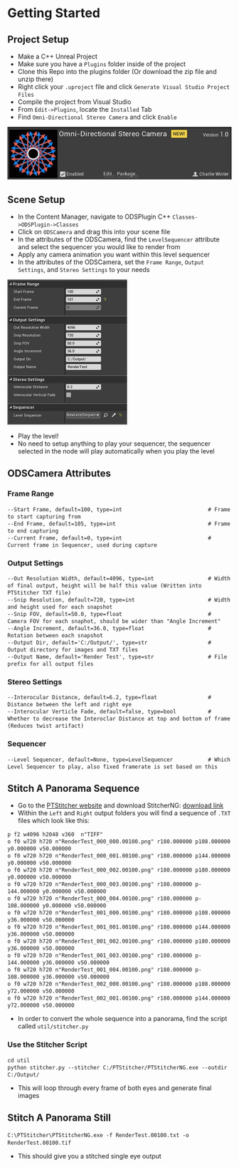 
# Getting Started
## Project Setup

- Make a C++ Unreal Project 
- Make sure you have a `Plugins` folder inside of the project
- Clone this Repo into the plugins folder (Or download the zip file and unzip there)
- Right click your `.uproject` file and click `Generate Visual Studio Project Files`
- Compile the project from Visual Studio
- From `Edit->Plugins`, locate the `Installed` Tab
- Find  `Omni-Directional Stereo Camera` and click `Enable`

![](Images/plugin_a.jpg)
## Scene Setup

- In the Content Manager, navigate to ODSPlugin C++ `Classes->ODSPlugin->Classes`
- Click on `ODSCamera` and drag this into your scene file
- In the attributes of the ODSCamera, find the `LevelSequencer` attribute and select the sequencer you would like to render from
- Apply any camera animation you want within this level sequencer
- In the attributes of the ODSCamera, set the `Frame Range`, `Output Settings`, and `Stereo Settings` to your needs

![](Images/attributes_a.jpg)

- Play the level!
- No need to setup anything to play your sequencer, the sequencer selected in the node will play automatically when you play the level

## ODSCamera Attributes

### Frame Range
```
--Start Frame, default=100, type=int                           # Frame to start capturing from
--End Frame, default=105, type=int                             # Frame to end capturing
--Current Frame, default=0, type=int                           # Current frame in Sequencer, used during capture
```
### Output Settings
```
--Out Resolution Width, default=4096, type=int                 # Width of final output, height will be half this value (Written into PTStitcher TXT file)
--Snip Resolution, default=720, type=int                       # Width and height used for each snapshot
--Snip FOV, default=50.0, type=float                           # Camera FOV for each snaphot, should be wider than "Angle Increment"
--Angle Increment, default=36.0, type=float                    # Rotation between each snapshot
--Output Dir, default='C:/Output/', type=str                   # Output directory for images and TXT files
--Output Name, default='Render Test', type=str                 # File prefix for all output files
```
### Stereo Settings
```
--Interocular Distance, default=6.2, type=float                # Distance between the left and right eye
--Interocular Verticle Fade, default=false, type=bool          # Whether to decrease the Interoclar Distance at top and bottom of frame (Reduces twist artifact)
```
### Sequencer
```
--Level Sequencer, default=None, type=LevelSequencer           # Which Level Sequencer to play, also fixed framerate is set based on this
```

## Stitch A Panorama Sequence

- Go to the [PTStitcher website](https://webuser.hs-furtwangen.de/~dersch/PTStitcherNG/PTStitcherNG.html) and download StitcherNG: [download link](https://webuser.hs-furtwangen.de/~dersch/PTStitcherNG/PTStitcherNG0.7b.zip) 
- Within the `Left` and `Right` output folders you will find a sequence of `.TXT` files which look like this:
```
p f2 w4096 h2048 v360  n"TIFF"
o f0 w720 h720 n"RenderTest_000_000.00100.png" r180.000000 p108.000000 y0.000000 v50.000000
o f0 w720 h720 n"RenderTest_000_001.00100.png" r180.000000 p144.000000 y0.000000 v50.000000
o f0 w720 h720 n"RenderTest_000_002.00100.png" r180.000000 p180.000000 y0.000000 v50.000000
o f0 w720 h720 n"RenderTest_000_003.00100.png" r180.000000 p-144.000000 y0.000000 v50.000000
o f0 w720 h720 n"RenderTest_000_004.00100.png" r180.000000 p-108.000000 y0.000000 v50.000000
o f0 w720 h720 n"RenderTest_001_000.00100.png" r180.000000 p108.000000 y36.000000 v50.000000
o f0 w720 h720 n"RenderTest_001_001.00100.png" r180.000000 p144.000000 y36.000000 v50.000000
o f0 w720 h720 n"RenderTest_001_002.00100.png" r180.000000 p180.000000 y36.000000 v50.000000
o f0 w720 h720 n"RenderTest_001_003.00100.png" r180.000000 p-144.000000 y36.000000 v50.000000
o f0 w720 h720 n"RenderTest_001_004.00100.png" r180.000000 p-108.000000 y36.000000 v50.000000
o f0 w720 h720 n"RenderTest_002_000.00100.png" r180.000000 p108.000000 y72.000000 v50.000000
o f0 w720 h720 n"RenderTest_002_001.00100.png" r180.000000 p144.000000 y72.000000 v50.000000
```

- In order to convert the whole sequence into a panorama, find the script called `util/stitcher.py`
### Use the Stitcher Script
```
cd util
python stitcher.py --stitcher C:/PTStitcher/PTStitcherNG.exe --outdir C:/Output/
```
- This will loop through every frame of both eyes and generate final images

## Stitch A Panorama Still

`C:\PTStitcher\PTStitcherNG.exe -f RenderTest.00100.txt -o RenderTest.00100.tif`
- This should give you a stitched single eye output

